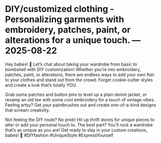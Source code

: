# DIY/customized clothing - Personalizing garments with embroidery, patches, paint, or alterations for a unique touch. — 2025-08-22

Hey babes! 🌟 Let’s chat about taking your wardrobe from basic to bombshell with DIY customization! Whether you’re into embroidery, patches, paint, or alterations, there are endless ways to add your own flair to your clothes and stand out from the crowd. Forget cookie-cutter styles and create a look that’s totally YOU.

Grab some patches and button pins to level up a plain denim jacket, or revamp an old tee with some cool embroidery for a touch of vintage vibes. Feeling artsy? Get your paintbrushes out and create one-of-a-kind designs that scream creativity.

Not feeling the DIY route? No prob! Hit up thrift stores for unique pieces to alter or add your personal touch to. The best part? You’ll rock a wardrobe that’s as unique as you are! Get ready to slay in your custom creations, babes! 💖 #DIYfashion #UniqueStyle #ExpressYourself